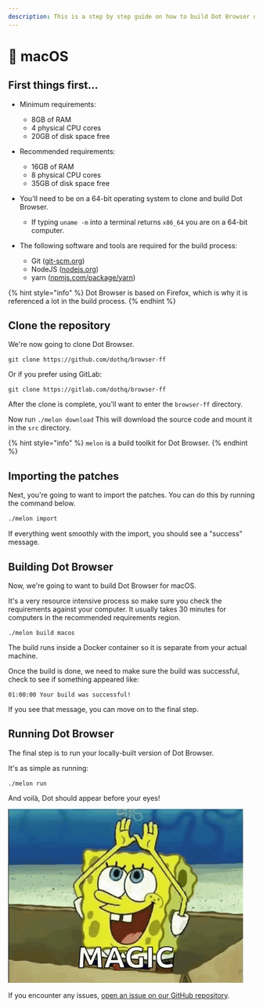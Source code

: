 ```yaml
---
description: This is a step by step guide on how to build Dot Browser on macOS.
---
```


# 🍎 macOS

## First things first...

* Minimum requirements:

  * 8GB of RAM
  * 4 physical CPU cores
  * 20GB of disk space free

* Recommended requirements:

  * 16GB of RAM
  * 8 physical CPU cores
  * 35GB of disk space free

* You'll need to be on a 64-bit operating system to clone and build Dot Browser.

  * If typing `uname -m` into a terminal returns `x86_64` you are on a 64-bit computer.

* The following software and tools are required for the build process:
  * Git \([git-scm.org](https://git-scm.org)\)
  * NodeJS \([nodejs.org](https://nodejs.org)\)
  * yarn \([npmjs.com/package/yarn](https://www.npmjs.com/package/yarn)\)

{% hint style="info" %}
Dot Browser is based on Firefox, which is why it is referenced a lot in the build process.
{% endhint %}

## Clone the repository

We're now going to clone Dot Browser.

```text
git clone https://github.com/dothq/browser-ff
```

Or if you prefer using GitLab:

```text
git clone https://gitlab.com/dothq/browser-ff
```

After the clone is complete, you'll want to enter the `browser-ff` directory.

Now run `./melon download` This will download the source code and mount it in the ```src``` directory.

{% hint style="info" %}
`melon` is a build toolkit for Dot Browser.
{% endhint %}

## Importing the patches

Next, you're going to want to import the patches. You can do this by running the command below.

```bash
./melon import
```

If everything went smoothly with the import, you should see a "success" message.

## Building Dot Browser

Now, we're going to want to build Dot Browser for macOS.

 It's a very resource intensive process so make sure you check the requirements against your computer. It usually takes 30 minutes for computers in the recommended requirements region.

```text
./melon build macos
```

The build runs inside a Docker container so it is separate from your actual machine.

Once the build is done, we need to make sure the build was successful, check to see if something appeared like:

```text
01:00:00 Your build was successful!
```

If you see that message, you can move on to the final step.

## Running Dot Browser

The final step is to run your locally-built version of Dot Browser. 

It's as simple as running:

```text
./melon run
```

And voilà, Dot should appear before your eyes!

![It&apos;s magic! &#x2728;](../.gitbook/assets/tenor.gif)

If you encounter any issues, [open an issue on our GitHub repository](https://github.com/dothq/browser/issues/new/choose).



